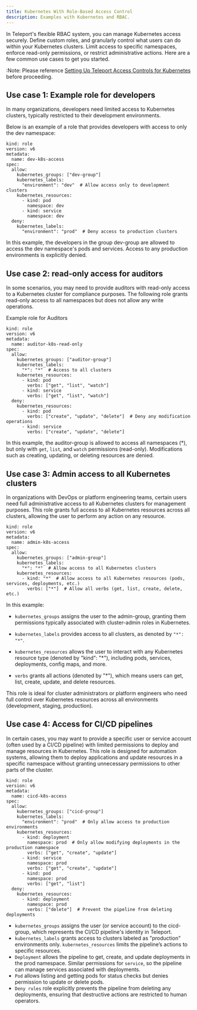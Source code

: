 ```yaml
---
title: Kubernetes With Role-Based Access Control
description: Examples with Kubernetes and RBAC.
---
```


In Teleport's flexible RBAC system, you can manage Kubernetes access securely. Define custom roles, and granularly control what users can do within your Kubernetes clusters. Limit access to specific namespaces, enforce read-only permissions, or restrict administrative actions. Here are a few common use cases to get you started.

:Note:
Please reference [Setting Up Teleport Access Controls for Kubernetes](../../enroll-resources/kubernetes-access/manage-access.mdx) before proceeding.

## Use case 1: Example role for developers

In many organizations, developers need limited access to Kubernetes clusters, typically restricted to their development environments. 

Below is an example of a role that provides developers with access to only the dev namespace:

```code
kind: role
version: v6
metadata:
  name: dev-k8s-access
spec:
  allow:
    kubernetes_groups: ["dev-group"]
    kubernetes_labels:
      "environment": "dev"  # Allow access only to development clusters
    kubernetes_resources:
      - kind: pod
        namespace: dev
      - kind: service
        namespace: dev
  deny:
    kubernetes_labels:
      "environment": "prod"  # Deny access to production clusters
```

In this example, the developers in the group dev-group are allowed to access the dev namespace's pods and services. Access to any production environments is explicitly denied.

## Use case 2: read-only access for auditors

In some scenarios, you may need to provide auditors with read-only access to a Kubernetes cluster for compliance purposes. The following role grants read-only access to all namespaces but does not allow any write operations.

Example role for Auditors

```code
kind: role
version: v6
metadata:
  name: auditor-k8s-read-only
spec:
  allow:
    kubernetes_groups: ["auditor-group"]
    kubernetes_labels:
      "*": "*"  # Access to all clusters
    kubernetes_resources:
      - kind: pod
        verbs: ["get", "list", "watch"]
      - kind: service
        verbs: ["get", "list", "watch"]
  deny:
    kubernetes_resources:
      - kind: pod
        verbs: ["create", "update", "delete"]  # Deny any modification operations
      - kind: service
        verbs: ["create", "update", "delete"]
```

In this example, the auditor-group is allowed to access all namespaces (*), but only with `get`, `list`, and `watch` permissions (read-only). Modifications such as creating, updating, or deleting resources are denied.

## Use case 3: Admin access to all Kubernetes clusters

In organizations with DevOps or platform engineering teams, certain users need full administrative access to all Kubernetes clusters for management purposes. This role grants full access to all Kubernetes resources across all clusters, allowing the user to perform any action on any resource.

```code
kind: role
version: v6
metadata:
  name: admin-k8s-access
spec:
  allow:
    kubernetes_groups: ["admin-group"]
    kubernetes_labels:
      "*": "*"  # Allow access to all Kubernetes clusters
    kubernetes_resources:
      - kind: "*"  # Allow access to all Kubernetes resources (pods, services, deployments, etc.)
        verbs: ["*"]  # Allow all verbs (get, list, create, delete, etc.)
```

In this example:

- `kubernetes_groups` assigns the user to the admin-group, granting them permissions typically associated with cluster-admin roles in Kubernetes.

- `kubernetes_labels` provides access to all clusters, as denoted by `"*": "*"`.

- `kubernetes_resources` allows the user to interact with any Kubernetes resource type (denoted by "kind": "*"), including pods, services, deployments, config maps, and more.

- `verbs` grants all actions (denoted by "*"), which means users can get, list, create, update, and delete resources.

This role is ideal for cluster administrators or platform engineers who need full control over Kubernetes resources across all environments (development, staging, production).

## Use case 4: Access for CI/CD pipelines

In certain cases, you may want to provide a specific user or service account (often used by a CI/CD pipeline) with limited permissions to deploy and manage resources in Kubernetes. This role is designed for automation systems, allowing them to deploy applications and update resources in a specific namespace without granting unnecessary permissions to other parts of the cluster.

```code
kind: role
version: v6
metadata:
  name: cicd-k8s-access
spec:
  allow:
    kubernetes_groups: ["cicd-group"]
    kubernetes_labels:
      "environment": "prod"  # Only allow access to production environments
    kubernetes_resources:
      - kind: deployment
        namespace: prod  # Only allow modifying deployments in the production namespace
        verbs: ["get", "create", "update"]
      - kind: service
        namespace: prod
        verbs: ["get", "create", "update"]
      - kind: pod
        namespace: prod
        verbs: ["get", "list"]
  deny:
    kubernetes_resources:
      - kind: deployment
        namespace: prod
        verbs: ["delete"]  # Prevent the pipeline from deleting deployments
```

- `kubernetes_groups` assigns the user (or service account) to the cicd-group, which represents the CI/CD pipeline's identity in Teleport. 
- `kubernetes_labels` grants access to clusters labeled as "production" environments only. `kubernetes_resources` limits the pipeline’s actions to specific resources.
- `Deployment` allows the pipeline to get, create, and update deployments in the prod namespace. Similar permissions for `service`, so the pipeline can manage services associated with deployments.
- `Pod` allows listing and getting pods for status checks but denies permission to update or delete pods.
- `Deny rules` role explicitly prevents the pipeline from deleting any deployments, ensuring that destructive actions are restricted to human operators.
